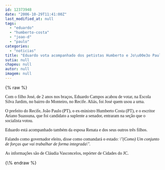 ```yaml
---
id: 12373948
date: "2006-10-29T11:41:00Z"
last_modified_at: null
tags:
  - "eduardo"
  - "humberto-costa"
  - "joao-d"
  - "paulo"
categories:
  - "noticias"
title: "Eduardo vota acompanhado dos petistas Humberto e Jo\u00e3o Paulo"
sutia: null
chapeu: null
autor: null
imagem: null
---
```

{\% raw %}
<p><P><FONT face=Verdana>Com o filho José, de 2 anos nos braços, Eduardo Campos acabou de&nbsp;votar,&nbsp;na Escola Silva Jardim, no bairro do Monteiro, no Recife. Aliás, foi José quem usou a urna.</FONT></P></p>
<p><P><FONT face=Verdana>O prefeito do Recife, João Paulo (PT), o ex-ministro Humberto Costa (PT), e o escritor Ariano Suassuna, que foi candidato a suplente a senador, entraram na seção que o socialista votou. </FONT></P></p>
<p><P><FONT face=Verdana>Eduardo&nbsp;está acompanhado também da esposa Renata e dos seus outros três filhos.</FONT></P></p>
<p><P><FONT face=Verdana>Falando como governador eleito, disse como comandará o estado: </FONT><FONT face=Verdana><EM>\"(Como) Um conjunto de forças que vai trabalhar de forma integrada\".</EM></FONT></P></p>
<p><P><FONT face=Verdana>As informações são de Cláudia Vasconcelos, repórter de Cidades do JC.</FONT></P> </p>
{\% endraw %}